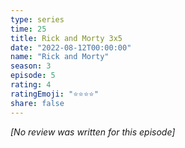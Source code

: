 ```yaml
---
type: series
time: 25
title: Rick and Morty 3x5
date: "2022-08-12T00:00:00"
name: "Rick and Morty"
season: 3
episode: 5
rating: 4
ratingEmoji: "⭐️⭐️⭐️⭐️"
share: false
---
```


*[No review was written for this episode]*